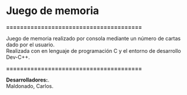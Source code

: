 # **Juego de memoria**  
**=======================================**

Juego de memoria realizado por consola mediante un número de cartas dado por el usuario.  
Realizada con en lenguaje de programación C y el entorno de desarrollo Dev-C++.   

**=======================================**  

**Desarrolladores:**.   
Maldonado, Carlos.

